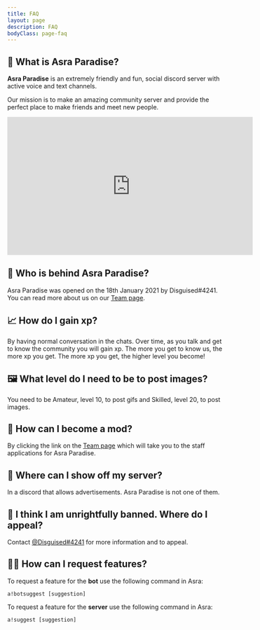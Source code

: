 ```yaml
---
title: FAQ
layout: page
description: FAQ
bodyClass: page-faq
---
```


## 👋 What is Asra Paradise?

**Asra Paradise** is an extremely friendly and fun, social discord server with active voice and text channels.

Our mission is to make an amazing community server and provide the perfect place to make friends and meet new people.

<iframe width="560" height="315" src="https://www.youtube.com/embed/zqr_4MK5bZo" title="YouTube video player" frameborder="0" allow="accelerometer; autoplay; clipboard-write; encrypted-media; gyroscope; picture-in-picture" allowfullscreen></iframe>

## 👋 Who is behind Asra Paradise?

Asra Paradise was opened on the 18th January 2021 by Disguised#4241.
You can read more about us on our [Team page](https://asraparadise.github.io/team). 

## 📈 How do I gain xp?

By having normal conversation in the chats. Over time, as you talk and get to know the community you will gain xp. The more you get to know us, the more xp you get. The more xp you get, the higher level you become! 

## 🖼️ What level do I need to be to post images?

You need to be Amateur, level 10, to post gifs and Skilled, level 20, to post images.

## 💼 How can I become a mod?

By clicking the link on the [Team page](https://asraparadise.github.io/team) which will take you to the staff applications for Asra Paradise.

## 📢 Where can I show off my server?

In a discord that allows advertisements. Asra Paradise is not one of them.

## 🔨 I think I am unrightfully banned. Where do I appeal?

Contact [@Disguised#4241](https://discordapp.com/users/728625544547008522) for more information and to appeal.

## 👨‍💻 How can I request features?

To request a feature for the **bot** use the following command in Asra:

`a!botsuggest [suggestion]`

To request a feature for the **server** use the following command in Asra:

`a!suggest [suggestion]`